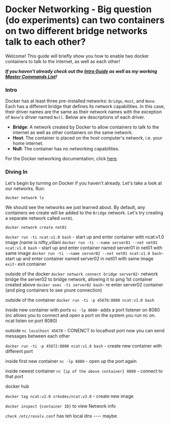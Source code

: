 # Docker Networking - Big question (do experiments) can two containers on two different bridge networks talk to each other?

Welcome! This guide will briefly show you how to enable two docker containers to talk to the internet, as well as each other!

***If you haven't already check out the [Intro Guide](https://github.com/SrKoDes/scripts/blob/main/docker/docker_guide.md) as well as my working [Master Commands List](https://github.com/SrKoDes/scripts/blob/main/docker/docker_commands.md)!***

### Intro

Docker has at least three pre-installed networks: `Bridge`, `Host`, and `None`. Each has a different bridge that defines its network capabilities. In this case, their driver names are the same as their network names with the exception of `None`'s driver named `Null`. Below are descriptions of each driver.
- **Bridge**: A network created by Docker to allow containers to talk to the internet as well as other containers on the same network.
- **Host**: The container is placed on the host computer's network, i.e. your home internet.
- **Null**: The container has no networking capabilities.

For the Docker networking documentation, click [here](https://docs.docker.com/network/).

### Diving In

Let's begin by turning on Docker if you haven't already. Let's take a look at our networks. Run:
```
docker network ls
```
We should see the networks we just learned about. By default, any containers we create will be added to the `Bridge` network. Let's try creating a separate network called `net01`.
```
docker network create net01
```



`docker run -ti ncat:v1.0 bash` - start up and enter container with ncat:v1.0 image (name is nifty_villani
`docker run -ti --name server01 --net net01 ncat:v1.0 bash` - start up and enter container named server01 in net01 with same image
`docker run -ti --name server02 --net net01 ncat:v1.0 bash`- start up and enter container named server02 in net01 with same image
`exit`- exit container

outside of the docker
`docker network connect bridge server02`- network bridge the server02 to bridge network, allowing it to ping 1st container created above
`docker exec -ti server02 bash`- re enter server02 container (and ping containers to see youre connection)

outside of the container
`docker run -ti -p 45678:8080 ncat:v1.0 bash`


inside new container with ports
`nc -lp 8080`- adds a port listener on 8080 (nc allows you to connect and open a port on the system you run nc on. ncat listen on port 8080)

outside
`nc localhost 45678` - CONENCT to localhost port now you can send messages between each other


`docker run -ti -p 45672:8000 ncat:v1.0 bash` - create new container with different port

inside first new container
`nc -lp 8080` - open up the port again

inside newest container
`nc {ip of the above container} 8080` - connect to that port


docker hub

`docker tag ncat:v2.0 srkodes/ncat:v3.0` - create new image


`docker inspect {container ID}` to view Network info

`check /etc/resolv.conf` has teh local dns ---- maybe
